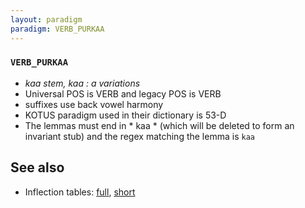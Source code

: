 ```yaml
---
layout: paradigm
paradigm: VERB_PURKAA
---
```

### ` VERB_PURKAA `

* _kaa stem, kaa : a variations_
* Universal POS is VERB and legacy POS is VERB
* suffixes use back vowel harmony
* KOTUS paradigm used in their dictionary is 53-D
* The lemmas must end in * kaa * (which will be deleted to form an invariant stub) and the regex matching the lemma is ` kaa `

## See also

* Inflection tables: [full](gen/P/purkaa.html), [short](gen/P/purkaa_wikt.html)

